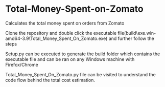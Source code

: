 # Total-Money-Spent-on-Zomato
Calculates the total money spent on orders from Zomato

Clone the repository and double click the executable file(build\exe.win-amd64-3.9\Total_Money_Spent_On_Zomato.exe) and further follow the steps

Setup.py can be executed to generate the build folder which contains the executable file and can be ran on any Windows machine with Firefox/Chrome

Total_Money_Spent_On_Zomato.py file can be visited to understand the code flow behind the total cost estimation.
